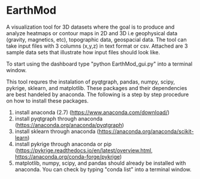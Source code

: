 # EarthMod
A visualization tool for 3D datasets where the goal is to produce and analyze heatmaps or contour maps in 2D and 3D i.e geophysical data (gravity, magnetics, etc), topographic data, geospacial data. 
The tool can take input files with 3 columns (x,y,z) in text format or csv. Attached are 3 sample data sets that illustrate how input files should look like. 

To start using the dashboard type "python EarthMod_gui.py" into a terminal window.

This tool requres the instalation of 
  pyqtgraph,
  pandas,
  numpy,
  scipy,
  pykrige,
  sklearn, and
  matplotlib.
These packages and their dependencies are best handeled by anaconda.
The following is a step by step procedure on how to install these packages.
1) install anaconda (2.7) (https://www.anaconda.com/download/)
2) install pyqtgraph through anaconda (https://anaconda.org/anaconda/pyqtgraph)
4) install sklearn through anaconda (https://anaconda.org/anaconda/scikit-learn)
5) install pykrige through anaconda or pip (https://pykrige.readthedocs.io/en/latest/overview.html, https://anaconda.org/conda-forge/pykrige)
6) matplotlib, numpy, scipy, and pandas should already be installed with anaconda. You can check by typing "conda list" into a terminal window. 
